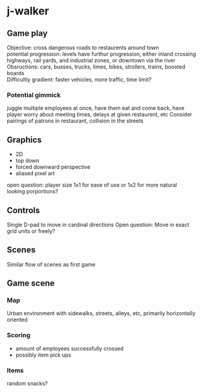 # j-walker

## Game play
Objective: cross dangerous roads to restaurents around town  
potential progression: levels have furthur progression, either inland crossing highways, rail yards, and industrial zones, or downtown via the river  
Obsructions: cars, busses, trucks, limes, bikes, strollers, trains, boosted boards  
Difficultly gradient: faster vehicles, more traffic, time limit?  

### Potential gimmick
juggle multiple employees at once, have them eat and come back, have player worry about meeting times, delays at given restaurent, etc
Consider pairings of patrons in restaurant, collision in the streets

## Graphics
* 2D
* top down
* forced downward perspective
* aliased pixel art

open question: player size 1x1 for ease of use or 1x2 for more natural looking porportions?

## Controls
Single D-pad to move in cardinal directions
Open question: Move in exact grid units or freely?

## Scenes
Similar flow of scenes as first game

## Game scene
### Map
Urban environment with sidewalks, streets, alleys, etc, primarily horizontally oriented

### Scoring
* amount of employees successfully crossed
* possibly item pick ups

### Items
random snacks?
